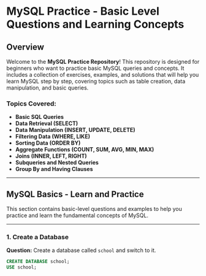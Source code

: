 # MySQL Practice - Basic Level Questions and Learning Concepts

## Overview

Welcome to the **MySQL Practice Repository**! This repository is designed for beginners who want to practice basic MySQL queries and concepts. It includes a collection of exercises, examples, and solutions that will help you learn MySQL step by step, covering topics such as table creation, data manipulation, and basic queries.

### Topics Covered:
- **Basic SQL Queries**
- **Data Retrieval (SELECT)**
- **Data Manipulation (INSERT, UPDATE, DELETE)**
- **Filtering Data (WHERE, LIKE)**
- **Sorting Data (ORDER BY)**
- **Aggregate Functions (COUNT, SUM, AVG, MIN, MAX)**
- **Joins (INNER, LEFT, RIGHT)**
- **Subqueries and Nested Queries**
- **Group By and Having Clauses**

---

## MySQL Basics - Learn and Practice

This section contains basic-level questions and examples to help you practice and learn the fundamental concepts of MySQL.

---

### 1. **Create a Database**

**Question:** Create a database called `school` and switch to it.

```sql
CREATE DATABASE school;
USE school;
